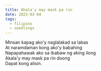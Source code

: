 ```yaml
---
title: Akala'y may mask pa rin
date: 2023-03-04
tags:
  - filipino
  - seedlings
---
```

Minsan kapag ako'y naglalakad sa labas  
At naramdaman kong ako'y babahing  
Napapahawak ako sa ibabaw ng aking ilong  
Akala'y may mask pa rin doong  
Dapat kong alisin.